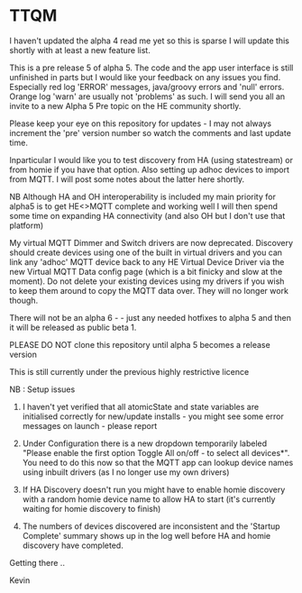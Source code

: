 # TTQM

I haven't updated the alpha 4 read me yet so this is sparse I will update this shortly with at least a new feature list.

This is a pre release 5 of alpha 5.   The code and the app user interface is still unfinished in parts but I would like your feedback on any issues you find. Especially red log 'ERROR' messages, java/groovy errors and 'null' errors. Orange log 'warn' are usually not 'problems' as such.  I will send you all an invite to a new Alpha 5 Pre topic on the HE community shortly.

Please keep your eye on this repository for updates - I may not always increment the 'pre' version number so watch the comments and last update time. 

Inparticular I would like you to test discovery from HA (using statestream) or from homie if you have that option.  Also setting up adhoc devices to import from MQTT.  I will post some notes about the latter here shortly.

NB Although HA and OH interoperability is included my main priority for alpha5 is to get HE<>MQTT complete and working well I will then spend some time on expanding HA connectivity (and also OH but I don't use that platform)

My virtual MQTT Dimmer and Switch drivers are now deprecated. Discovery should create devices using one of the built in virtual drivers and you can link any 'adhoc' MQTT device back to any HE Virtual Device Driver via the new Virtual MQTT Data config page (which is a bit finicky and slow at the moment).  Do not delete your existing devices using my drivers if you wish to keep them around to copy the MQTT data over. They will no longer work though.

There will not be an alpha 6 - - just any needed hotfixes to alpha 5 and then it will be released as public beta 1.

PLEASE DO NOT clone this repository until alpha 5 becomes a release version

This is still currently under the previous highly restrictive licence

NB :   Setup issues

1) I haven't yet verified that all atomicState and state variables are initialised correctly for new/update installs - you might see some error messages on launch - please report

2) Under Configuration there is a new dropdown temporarily labeled "Please enable the first option Toggle All on/off - to select all devices*".  You need to do this now so that the MQTT app can lookup device names using inbuilt drivers (as I no longer use my own drivers)

3) If HA Discovery doesn't run you might have to enable homie discovery with a random homie device name to allow HA to start (it's currently waiting for homie discovery to finish)

4) The numbers of devices discovered are inconsistent and the 'Startup Complete' summary shows up in the log well before HA and homie discovery have completed.

Getting there .. 

Kevin
